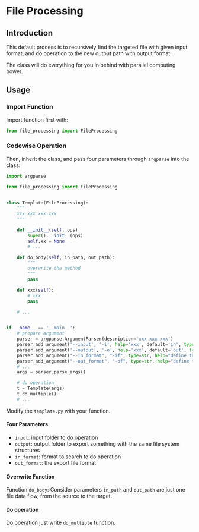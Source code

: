 # File Processing
## Introduction
This default process is to recursively find the targeted file with given input format, and do operation to the new output path with output format.

The class will do everything for you in behind with parallel computing power.
## Usage
### Import Function
Import function first with:
```python
from file_processing import FileProcessing
```
### Codewise Operation
Then, inherit the class, and pass four parameters through `argparse` into the class:
```python
import argparse

from file_processing import FileProcessing


class Template(FileProcessing):
    """
    xxx xxx xxx xxx
    """

    def __init__(self, ops):
        super().__init__(ops)
        self.xx = None
        # ...

    def do_body(self, in_path, out_path):
        """
        overwrite the method
        """
        pass

    def xxx(self):
        # xxx
        pass

    # ...


if __name__ == '__main__':
    # prepare argument
    parser = argparse.ArgumentParser(description='xxx xxx xxx')
    parser.add_argument('--input', '-i', help='xxx', default='in', type=str)
    parser.add_argument('--output', '-o', help='xxx', default='out', type=str)
    parser.add_argument("--in_format", "-if", type=str, help="define the input format", default="xxx")
    parser.add_argument("--out_format", "-of", type=str, help="define the output format", default="yyy")
    # ...
    args = parser.parse_args()

    # do operation
    t = Template(args)
    t.do_multiple()
    # ...
```
Modify the `template.py` with your function.
#### Four Parameters:
* `input`: input folder to do operation
* `output`: output folder to export something with the same file system structures
* `in_format`: format to search to do operation
* `out_format`: the export file format
#### Overwrite Function
Function `do_body`:
Consider parameters `in_path` and `out_path` are just one file data flow, from the source to the target.
#### Do operation
Do operation just write `do_multiple` function.

